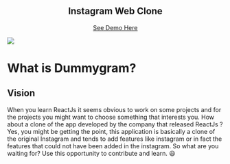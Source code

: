 <div align="center">

## Instagram Web Clone

[See Demo Here](https://narayan954.github.io/dummygram/)
</div>
<img src="https://img.shields.io/github/repo-size/narayan954/dummygram?style=for-the-badge" />
     
 


# What is Dummygram?

## Vision

When you learn ReactJs it seems obvious to work on some projects and for the projects you might want to choose something that interests you. How about a clone of the app developed by the company that released ReactJs ? Yes, you might be getting the point, this application is basically a clone of the original Instagram and tends to add features like instagram or in fact the features that could not have been added in the instagram. So what are you waiting for? Use this opportunity to contribute and learn. :smiley:




